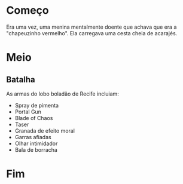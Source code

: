 # Começo

Era uma vez, uma menina mentalmente doente
que achava que era a "chapeuzinho vermelho".
Ela carregava uma cesta cheia de acarajés.

# Meio

## Batalha

As armas do lobo boladão de Recife incluiam:

- Spray de pimenta
- Portal Gun
- Blade of Chaos
- Taser
- Granada de efeito moral
- Garras afiadas
- Olhar intimidador
- Bala de borracha

# Fim
